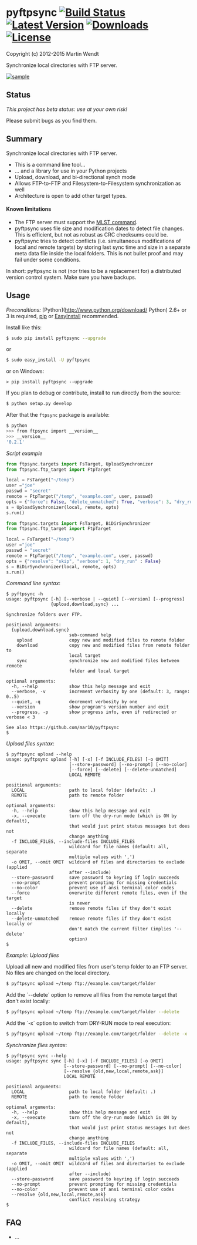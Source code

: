 # pyftpsync [![Build Status](https://travis-ci.org/mar10/pyftpsync.png?branch=master)](https://travis-ci.org/mar10/pyftpsync) [![Latest Version](https://pypip.in/v/pyftpsync/badge.png)](https://pypi.python.org/pypi/pyftpsync/) [![Downloads](https://pypip.in/d/pyftpsync/badge.png)](https://pypi.python.org/pypi/pyftpsync/) [![License](https://pypip.in/license/pyftpsync/badge.png)](https://pypi.python.org/pypi/pyftpsync/)
Copyright (c) 2012-2015 Martin Wendt

Synchronize local directories with FTP server.

[ ![sample](teaser.png?raw=true) ](https://github.com/mar10/pyftpsync "Live demo")

## Status
*This project has beta status: use at your own risk!*

Please submit bugs as you find them.


## Summary

Synchronize local directories with FTP server.

  * This is a command line tool...
  * ... and a library for use in your Python projects
  * Upload, download, and bi-directional synch mode
  * Allows FTP-to-FTP and Filesystem-to-Filesystem synchronization as well
  * Architecture is open to add other target types.

#### Known limitations 

  * The FTP server must support the [MLST command](http://tools.ietf.org/html/rfc3659).
  * pyftpsync uses file size and modification dates to detect file changes. 
    This is efficient, but not as robust as CRC checksums could be.
  * pyftpsync tries to detect conflicts (i.e. simultaneous modifications of 
    local and remote targets) by storing last sync time and size in a separate
    meta data file inside the local folders. This is not bullet proof and may
    fail under some conditions.

In short: pyftpsync is not (nor tries to be a replacement for) a distributed 
version control system. Make sure you have backups.


## Usage 

*Preconditions:* [Python](http://www.python.org/download/ Python) 2.6+ or 3 is required, 
[pip](http://www.pip-installer.org/) or
[EasyInstall](http://pypi.python.org/pypi/setuptools#using-setuptools-and-easyinstall)
recommended. 

Install like this:

```bash
$ sudo pip install pyftpsync --upgrade
```
or
```bash
$ sudo easy_install -U pyftpsync
```

or on Windows:
```
> pip install pyftpsync --upgrade
```

If you plan to debug or contribute, install to run directly from the source:
```bash
$ python setup.py develop
```

After that the `ftpsync` package is available:
```bash
$ python
>>> from ftpsync import __version__
>>> __version__
'0.2.1'
```

*Script example*

```python
from ftpsync.targets import FsTarget, UploadSynchronizer
from ftpsync.ftp_target import FtpTarget

local = FsTarget("~/temp")
user ="joe"
passwd = "secret"
remote = FtpTarget("/temp", "example.com", user, passwd)
opts = {"force": False, "delete_unmatched": True, "verbose": 3, "dry_run" : False}
s = UploadSynchronizer(local, remote, opts)
s.run()
```

```python
from ftpsync.targets import FsTarget, BiDirSynchronizer
from ftpsync.ftp_target import FtpTarget

local = FsTarget("~/temp")
user ="joe"
passwd = "secret"
remote = FtpTarget("/temp", "example.com", user, passwd)
opts = {"resolve": "skip", "verbose": 1, "dry_run" : False}
s = BiDirSynchronizer(local, remote, opts)
s.run()
```


*Command line syntax*:

```
$ pyftpsync -h
usage: pyftpsync [-h] [--verbose | --quiet] [--version] [--progress]
                 {upload,download,sync} ...

Synchronize folders over FTP.

positional arguments:
  {upload,download,sync}
                        sub-command help
    upload              copy new and modified files to remote folder
    download            copy new and modified files from remote folder to
                        local target
    sync                synchronize new and modified files between remote
                        folder and local target

optional arguments:
  -h, --help            show this help message and exit
  --verbose, -v         increment verbosity by one (default: 3, range: 0..5)
  --quiet, -q           decrement verbosity by one
  --version             show program's version number and exit
  --progress, -p        show progress info, even if redirected or verbose < 3

See also https://github.com/mar10/pyftpsync
$ 
```


*Upload files syntax*:

```
$ pyftpsync upload --help
usage: pyftpsync upload [-h] [-x] [-f INCLUDE_FILES] [-o OMIT]
                        [--store-password] [--no-prompt] [--no-color]
                        [--force] [--delete] [--delete-unmatched]
                        LOCAL REMOTE

positional arguments:
  LOCAL                 path to local folder (default: .)
  REMOTE                path to remote folder

optional arguments:
  -h, --help            show this help message and exit
  -x, --execute         turn off the dry-run mode (which is ON by default),
                        that would just print status messages but does not
                        change anything
  -f INCLUDE_FILES, --include-files INCLUDE_FILES
                        wildcard for file names (default: all, separate
                        multiple values with ',')
  -o OMIT, --omit OMIT  wildcard of files and directories to exclude (applied
                        after --include)
  --store-password      save password to keyring if login succeeds
  --no-prompt           prevent prompting for missing credentials
  --no-color            prevent use of ansi terminal color codes
  --force               overwrite different remote files, even if the target
                        is newer
  --delete              remove remote files if they don't exist locally
  --delete-unmatched    remove remote files if they don't exist locally or
                        don't match the current filter (implies '--delete'
                        option)
$
```

*Example: Upload files*

Upload all new and modified files from user's temp folder to an FTP server.<br>
No files are changed on the local directory.

```bash
$ pyftpsync upload ~/temp ftp://example.com/target/folder
```

Add the ´--delete´ option to remove all files from the remote target that don't exist locally:
```bash
$ pyftpsync upload ~/temp ftp://example.com/target/folder --delete
```

Add the ´-x´ option to switch from DRY-RUN mode to real execution:
```bash
$ pyftpsync upload ~/temp ftp://example.com/target/folder --delete -x
```

*Synchronize files syntax*:

```
$ pyftpsync sync --help
usage: pyftpsync sync [-h] [-x] [-f INCLUDE_FILES] [-o OMIT]
                      [--store-password] [--no-prompt] [--no-color]
                      [--resolve {old,new,local,remote,ask}]
                      LOCAL REMOTE

positional arguments:
  LOCAL                 path to local folder (default: .)
  REMOTE                path to remote folder

optional arguments:
  -h, --help            show this help message and exit
  -x, --execute         turn off the dry-run mode (which is ON by default),
                        that would just print status messages but does not
                        change anything
  -f INCLUDE_FILES, --include-files INCLUDE_FILES
                        wildcard for file names (default: all, separate
                        multiple values with ',')
  -o OMIT, --omit OMIT  wildcard of files and directories to exclude (applied
                        after --include)
  --store-password      save password to keyring if login succeeds
  --no-prompt           prevent prompting for missing credentials
  --no-color            prevent use of ansi terminal color codes
  --resolve {old,new,local,remote,ask}
                        conflict resolving strategy
$
```


## FAQ

  * ...
